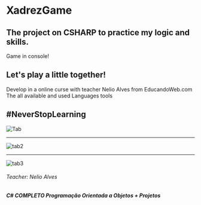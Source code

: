 # XadrezGame
## The project on CSHARP to practice my logic and skills.
Game in console!

## Let's play a little together!

Develop in a online curse with teacher Nelio Alves from EducandoWeb.com
The all available and used Languages tools

## #NeverStopLearning

![Tab](https://user-images.githubusercontent.com/91677739/141694237-c9dc82b3-ea85-4225-95c0-e24fe65e973f.png)

-----------------------------------------------------


![tab2](https://user-images.githubusercontent.com/91677739/141694254-90b8d2b5-f8d3-41e4-a2af-3382f86ed987.png)


-----------------------------------------------------


![tab3](https://user-images.githubusercontent.com/91677739/141694315-a1c1b567-c4ec-4dad-9884-fc57e34e36f4.png)


###### Teacher: Nelio Alves
##### C# COMPLETO Programação Orientada a Objetos + Projetos

